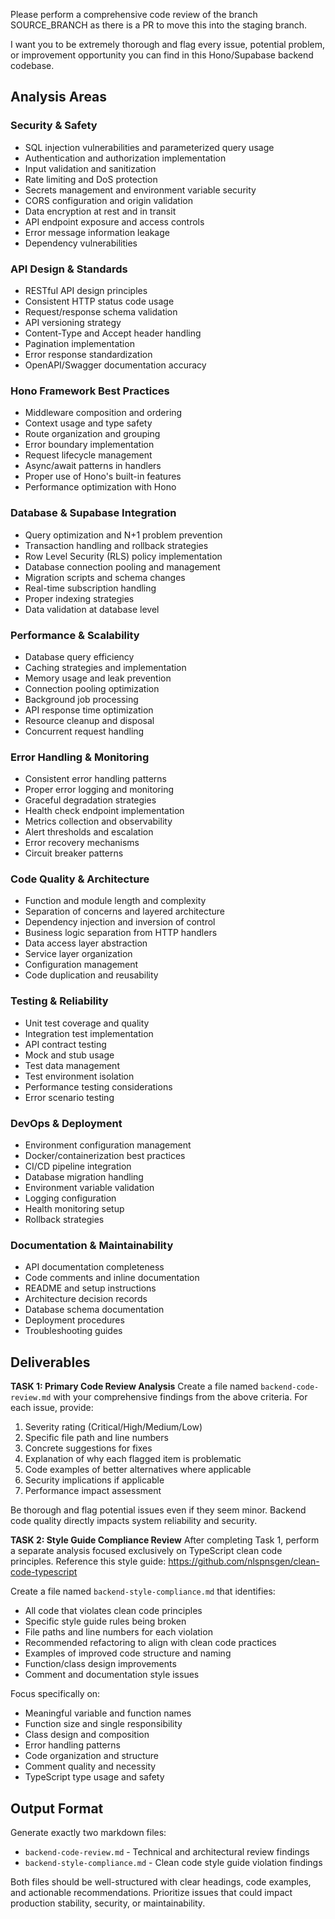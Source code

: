 Please perform a comprehensive code review of the branch SOURCE_BRANCH as there is a PR to move this into the staging branch.

I want you to be extremely thorough and flag every issue, potential problem, or improvement opportunity you can find in this Hono/Supabase backend codebase.

## Analysis Areas

### Security & Safety
- SQL injection vulnerabilities and parameterized query usage
- Authentication and authorization implementation
- Input validation and sanitization
- Rate limiting and DoS protection
- Secrets management and environment variable security
- CORS configuration and origin validation
- Data encryption at rest and in transit
- API endpoint exposure and access controls
- Error message information leakage
- Dependency vulnerabilities

### API Design & Standards
- RESTful API design principles
- Consistent HTTP status code usage
- Request/response schema validation
- API versioning strategy
- Content-Type and Accept header handling
- Pagination implementation
- Error response standardization
- OpenAPI/Swagger documentation accuracy

### Hono Framework Best Practices
- Middleware composition and ordering
- Context usage and type safety
- Route organization and grouping
- Error boundary implementation
- Request lifecycle management
- Async/await patterns in handlers
- Proper use of Hono's built-in features
- Performance optimization with Hono

### Database & Supabase Integration
- Query optimization and N+1 problem prevention
- Transaction handling and rollback strategies
- Row Level Security (RLS) policy implementation
- Database connection pooling and management
- Migration scripts and schema changes
- Real-time subscription handling
- Proper indexing strategies
- Data validation at database level

### Performance & Scalability
- Database query efficiency
- Caching strategies and implementation
- Memory usage and leak prevention
- Connection pooling optimization
- Background job processing
- API response time optimization
- Resource cleanup and disposal
- Concurrent request handling

### Error Handling & Monitoring
- Consistent error handling patterns
- Proper error logging and monitoring
- Graceful degradation strategies
- Health check endpoint implementation
- Metrics collection and observability
- Alert thresholds and escalation
- Error recovery mechanisms
- Circuit breaker patterns

### Code Quality & Architecture
- Function and module length and complexity
- Separation of concerns and layered architecture
- Dependency injection and inversion of control
- Business logic separation from HTTP handlers
- Data access layer abstraction
- Service layer organization
- Configuration management
- Code duplication and reusability

### Testing & Reliability
- Unit test coverage and quality
- Integration test implementation
- API contract testing
- Mock and stub usage
- Test data management
- Test environment isolation
- Performance testing considerations
- Error scenario testing

### DevOps & Deployment
- Environment configuration management
- Docker/containerization best practices
- CI/CD pipeline integration
- Database migration handling
- Environment variable validation
- Logging configuration
- Health monitoring setup
- Rollback strategies

### Documentation & Maintainability
- API documentation completeness
- Code comments and inline documentation
- README and setup instructions
- Architecture decision records
- Database schema documentation
- Deployment procedures
- Troubleshooting guides

## Deliverables

**TASK 1: Primary Code Review Analysis**
Create a file named `backend-code-review.md` with your comprehensive findings from the above criteria. For each issue, provide:
1. Severity rating (Critical/High/Medium/Low)
2. Specific file path and line numbers
3. Concrete suggestions for fixes
4. Explanation of why each flagged item is problematic
5. Code examples of better alternatives where applicable
6. Security implications if applicable
7. Performance impact assessment

Be thorough and flag potential issues even if they seem minor. Backend code quality directly impacts system reliability and security.

**TASK 2: Style Guide Compliance Review**
After completing Task 1, perform a separate analysis focused exclusively on TypeScript clean code principles. Reference this style guide: https://github.com/nlspnsgen/clean-code-typescript

Create a file named `backend-style-compliance.md` that identifies:
- All code that violates clean code principles
- Specific style guide rules being broken
- File paths and line numbers for each violation
- Recommended refactoring to align with clean code practices
- Examples of improved code structure and naming
- Function/class design improvements
- Comment and documentation style issues

Focus specifically on:
- Meaningful variable and function names
- Function size and single responsibility
- Class design and composition
- Error handling patterns
- Code organization and structure
- Comment quality and necessity
- TypeScript type usage and safety

## Output Format
Generate exactly two markdown files:
- `backend-code-review.md` - Technical and architectural review findings
- `backend-style-compliance.md` - Clean code style guide violation findings

Both files should be well-structured with clear headings, code examples, and actionable recommendations. Prioritize issues that could impact production stability, security, or maintainability.
